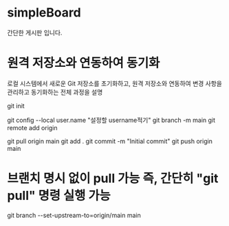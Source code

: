 # simpleBoard
간단한 게시판 입니다. 

# 원격 저장소와 연동하여 동기화 
로컬 시스템에서 새로운 Git 저장소를 초기화하고, 원격 저장소와 연동하여 변경 사항을 관리하고 동기화하는 전체 과정을 설명

git init
 
git config --local user.name "설정할 username적기"
git branch -m main
git remote add origin <repo>
 
git pull origin main
git add .
git commit -m "Initial commit"
git push origin main
 
 
# 브랜치 명시 없이 pull 가능 즉, 간단히 "git pull" 명령 실행 가능
git branch --set-upstream-to=origin/main main
